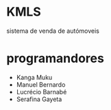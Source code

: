 # KMLS
sistema de venda de autómoveis

# programandores

* Kanga Muku
* Manuel Bernardo
* Lucrécio Barnabé
* Serafina Gayeta
